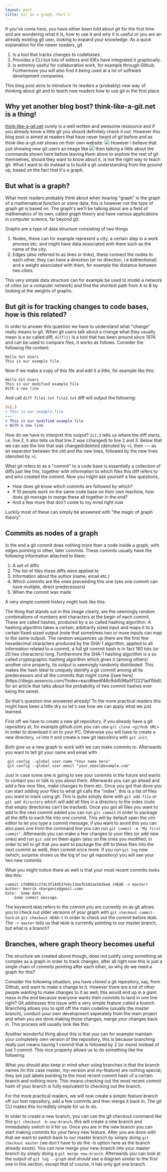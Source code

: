 ```yaml
---
layout: post
title: Git as a graph. Part 1
---
```

If you've come here, you have either been told about git for the first time and are
wondering what it is, how to use it and why it is useful or you are an already
existing git user, looking to expand your knowledge. As a quick explanation for
the newer readers, git
1. Is a tool that tracks changes to codebases.
2. Provides a CLI but lots of editors and IDEs have integrated it graphically.
3. Is extremly useful for collaborative work, for example through Github. Furthermore
you will also find it being used at a lot of software development companies.

This blog post aims to introduce its readers a (probably) new way of thinking about git and
to teach new readers how to use git in the first place.

## Why yet another blog bost? think-like-a-git.net is a thing!
[think-like-a-git.net](http://think-like-a-git.net) surely is a well written and
awesome ressource and if you already know a little git you should definitely check it out.
However this blog post is aimed at readers that have never heard of git before
and as think-like-a-git.net shows on their own website:
![](http://think-like-a-git.net/assets/images2/jammycakes-tweet.png)
However I believe that just showing new git users an image like
![](https://d1jnx9ba8s6j9r.cloudfront.net/blog/wp-content/uploads/2016/11/Git-Architechture-Git-Tutorial-Edureka-2-768x720.png)
then talking a little about the commands shown here before leaving them
alone to explore the rest of git themselves, should they want to know about it,
is not the right way to teach git. What I want to do instead is to build a git
understanding from the ground up, based on the fact that it's a graph.

## But what is a graph?
What most readers probably think about when hearing "graph" is the graph of a
mathematical function or some data, this is however not the type of graph git
is based on. The graph's we'll be talking about are a field of mathematics of its own,
called graph theory and have various applications in computer science,
far beyond git.

Graphs are a type of data structure consisting of two things
1. Nodes, these can for example represent a city, a certain step in a work
process etc. and might have data associated with them such as the name of the city.
2. Edges (also referred to as lines or links), these connect the nodes to each
other, they can have a direction (or no direction, i.e bidirectional) and a weight
associated with them, for example the distance between two cities.

This very simple data structure can for example be used to model a network of
cities (or a computer network) and find the shortest path from A to B by looking
at the weights of graphs.

## But git is for tracking changes to code bases, how is this related?
In order to answer this question we have to understand what "change" really means
to git. When git users talk about a change what they usually mean is a so called
diff, `diff(1)` is a tool that has been around since 1974 and can be used to
compare files, it works as follows. Consider the following file content:
```
Hello Git Users
This is our example file
```
Now if we make a copy of this file and edit it a little, for example like this:
```
Hello Git Users
This is our modified example file
With a new line
```
And call `diff file1.txt file2.txt` diff will output the following:
```diff
2c2,3
< This is our example file
---
> This is our modified example file
> With a new line
```
How do we have to interpret this output? `2c2,3` tells us where the diff starts, i.e.
line 2, it also tells us that line 2 was c(hanged) to line 2 and 3. Below that
we can see the line that was changed/deleted (denoted by <), then --- as an seperator
between the old and the new lines, followed by the new lines (denoted by >).

What git refers to as a "commit" to a code base is essentially a collection
of diffs just like this, together with information to which files this diff
refers to and who created the commit. Now you might ask yourself a few questions,
- How does git know which commits are followed by which?
- If 10 people work on the same code base on their own machine, how does git
manage to merge these all together in the end?
- And a few more that don't come to my mind right now

Luckily most of these can simply be answered with "the magic of graph theory".

## Commits as nodes of a graph
In the end a git commit does nothing more than a node inside a graph, with edges
pointing to other, later commits. These commits usually have the following information
attached to them:
1. A set of diffs
2. The list of files these diffs were applied to
3. Information about the author (name, email etc.)
4. Which commits are the ones preceeding this one (yes one commit can have multiple,
direct predecessors)
5. When the commit was made

A very simple commit history might look like this:
<div id="graph-example">
  <script>
    const graph_example = document.getElementById("graph-example");

    const graph = GitgraphJS.createGitgraph(
      graph_example,
      {
        author: "Henrik <hargonix@gmail.com>"
      }
    );

    const graph_master = graph.branch("master");
    graph_master
      .commit("Initial commit")
      .commit("Make it work")
      .commit({
        subject: "Release preparations",
        body: "This release we added feature xyz. You can find more information about it at.."
      });
  </script>
</div>
The thing that stands out in this image clearly, are the seemingly random combinations
of numbers and characters at the begin of each commit. These are called hashes,
produced by a so called hashing algorithm. A hashing algorithm takes a certain, arbitrarily sized
input and maps it to a certain fixed-sized output (note that sometimes two or more inputs can map to the same output).
The random sequences up there are the first few hexadecimal
characters produced by the SHA-1 algorithm, applied to all information related
to a commit, a full git commit hash is in fact 160 bits (or 20 hex characters) long.
Furthermore the SHA-1 hashing algorithm is a so called cryptographic hashing algorithm
which gives it (among others) another nice property, its output is seemingly randomly distributed.
This makes the hash ideal to uniquely identify a git commit among all its predecessors
and all the commits that might come ([see here](https://diego.assencio.com/?index=eacd6eedf46c9dd596a5f12221ad15b8)
for an article that talks about the probability of two commit hashes ever being the same).

So that's question one answered already! To the more practical readers this might
have been a little dry so let's see how we can apply what we just learned.

First off we have to create a new git repository, if you already have a git repository
at, for example github.com you can use `git clone <github URL>` in order to download
it on to your PC. Otherwise you will have to create a new directory, `cd` into it
and create a new git repository with `git init`.

Both give us a new graph to work with we can make commits to. Afterwards you want to
tell git your name and email with
```
 git config --global user.name "Your name here"
 git config --global user.email "your_email@example.com"
```
Just in case some one is going to see your commits in the future and wants to contact
you or talk to you about them. Afterwards you can go ahead and add a few new files,
make changes to them etc. Once you got that done you can start adding your files to
what git calls the "index", this is a list of files you want to track using git.
This is quite simply done with `git add file` or `git add directory` which will add
all files in a directory to the index (note that empty directories can't be tracked).
Once you got all files you want to add to the next commit added you can run
`git commit` in order to package all the diffs to each file into one commit.
This will by default open the vim editor to let you type a commit message,
if you want to avoid this you can also pass one from the command line you can run
`git commit -m "My first commit"`. Afterwards you can make a few changes to your
files (or add new ones) and run `git add` on them again (also on the ones you modified,
in order to tell to git that you want to package the diff to these files into the
next commit as well), then commit once more. If you run `git log` now (which, surprise
shows us the log of our git repository) you will see your two new commits.

What you might notice there as well is that your most recent commits looks like this:
```
commit 1f08062c27dc3f14d537e6c13eefb102ae563bad (HEAD -> master)
Author: Henrik <hargonix@gmail.com>
Date:  Some date
    Some commit message.
```
The keyword `HEAD` refers to the commit you are currently on as git allows you to
check out older versions of your graph with `git checkout commit-hash` or
`git checkout HEAD~1` in order to check out the commit before `HEAD`. The `-> master`
tells us that `HEAD` is currently pointing to our master branch, but what is a branch?

## Branches, where graph theory becomes useful
The structure we created above though, does not justify using something as complex
as a graph in order to track changes, after all right now this is just a single
chain of commits pointing after each other, so why do we need a graph for this?

Consider the following situation, you have cloned a git repository, say, from Github,
and want to make a change to it. However there are a lot of other people wanting to
make changes to it as well; this would end up in a giant mess in the end because
everyone wants their commits to land in one line right? Git addresses this issue
with a very simple feature called a branch. Branching allows you to split off
the main codeline (usually the master branch), conduct your own development seperately
from the main project and when you are done making those changes, merge your changes back in.
This process will usually look like this:
<div id="branch-example">
  <script>
    const branch_example = document.getElementById("branch-example");

    const gitbranch = GitgraphJS.createGitgraph(
      branch_example,
      {
        author: "Henrik <hargonix@gmail.com>",
        orientation: "horizontal"
      }
    );

    const branch_master = gitbranch.branch("master");
    branch_master
      .commit("")
      .commit("");


    const branch_feature= branch_master.branch("new-feature");
    branch_feature
      .commit("");

    branch_master
      .commit("");

    const branch_feature_2 = branch_master.branch("second-feature");
    branch_feature_2
      .commit("")
      .commit("");

    branch_master.merge(branch_feature_2);

    branch_feature
      .commit("")
      .commit("")
      .commit("");
    branch_master.merge(branch_feature);
    branch_master.commit("");
  </script>
</div>

Another wonderful thing about this is that you can for example maintain your
completely own version of the repository, this is because branching really just means
having 1 commit that is followed by 2 (or more) instead of just 1 commit. This
nice property allows us to do something like the following:

<div id="branch-example-2">
  <script>
    const fork_example = document.getElementById("branch-example-2");

    const gitfork = GitgraphJS.createGitgraph(
      fork_example,
      {
        author: "Henrik <hargonix@gmail.com>",
        orientation: "horizontal"
      }
    );

    const fork_master = gitfork.branch("master");
    fork_master
      .commit("")
      .commit("");


    const fork_branch = fork_master.branch("my-version");
    fork_branch
      .commit("");

    fork_master
      .commit("");

    const fork_feature = fork_branch.branch("my-feature");
    fork_feature
      .commit("")
      .commit("");

    fork_branch.merge(fork_feature);
    fork_branch.commit("");

    fork_master.commit("");
  </script>
</div>

What you should also keep in mind when using branches is that the branch names
(in this case master, my-version and my-feature) are nothing special, they are
just labels pointing to the most recent commit hash of a certain branch and nothing more.
This means checking out the most recent commit hash of your branch is fully equivalent
to checking out the branch.

For the more practical readers, we will now create a simple feature branch off our test
repository, add a few commits and then merge it back in. The git CLI makes this
incredibly simple for us to do.

In order to create a new branch, you can use the git checkout command like this
`git checkout -b new-branch`, this will create a new branch and immediately switch
to it for us. Once you are in the new branch you can start making commits for your
fancy new feature. After you are done with that we want to switch back to our master
branch by simply doing `git checkout master` (we don't have to do the -b option here
as the branch already exists). You can now merge your new-branch into your master branch
by simply doing a `git merge new-branch`. Afterwards you can look at the output
of `git log --graph` and should see a diagram similar to the first one in this section,
except that of course, it has only got one branch.
